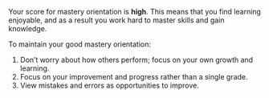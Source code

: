 Your score for mastery orientation is **high**. This means that you find learning enjoyable, and as a result you work hard to master skills and gain knowledge. 

To maintain your good mastery orientation: 

1.	Don’t worry about how others perform; focus on your own growth and learning. 
2.	Focus on your improvement and progress rather than a single grade.
3.  View mistakes and errors as opportunities to improve.
